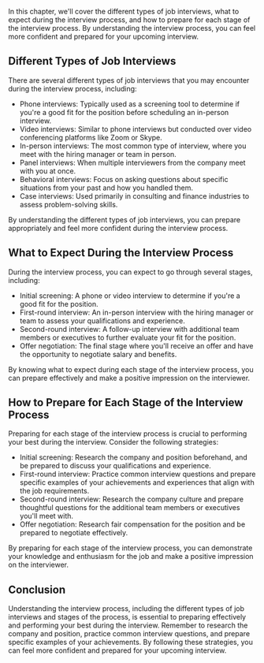 
In this chapter, we'll cover the different types of job interviews, what to expect during the interview process, and how to prepare for each stage of the interview process. By understanding the interview process, you can feel more confident and prepared for your upcoming interview.

Different Types of Job Interviews
---------------------------------

There are several different types of job interviews that you may encounter during the interview process, including:

* Phone interviews: Typically used as a screening tool to determine if you're a good fit for the position before scheduling an in-person interview.
* Video interviews: Similar to phone interviews but conducted over video conferencing platforms like Zoom or Skype.
* In-person interviews: The most common type of interview, where you meet with the hiring manager or team in person.
* Panel interviews: When multiple interviewers from the company meet with you at once.
* Behavioral interviews: Focus on asking questions about specific situations from your past and how you handled them.
* Case interviews: Used primarily in consulting and finance industries to assess problem-solving skills.

By understanding the different types of job interviews, you can prepare appropriately and feel more confident during the interview process.

What to Expect During the Interview Process
-------------------------------------------

During the interview process, you can expect to go through several stages, including:

* Initial screening: A phone or video interview to determine if you're a good fit for the position.
* First-round interview: An in-person interview with the hiring manager or team to assess your qualifications and experience.
* Second-round interview: A follow-up interview with additional team members or executives to further evaluate your fit for the position.
* Offer negotiation: The final stage where you'll receive an offer and have the opportunity to negotiate salary and benefits.

By knowing what to expect during each stage of the interview process, you can prepare effectively and make a positive impression on the interviewer.

How to Prepare for Each Stage of the Interview Process
------------------------------------------------------

Preparing for each stage of the interview process is crucial to performing your best during the interview. Consider the following strategies:

* Initial screening: Research the company and position beforehand, and be prepared to discuss your qualifications and experience.
* First-round interview: Practice common interview questions and prepare specific examples of your achievements and experiences that align with the job requirements.
* Second-round interview: Research the company culture and prepare thoughtful questions for the additional team members or executives you'll meet with.
* Offer negotiation: Research fair compensation for the position and be prepared to negotiate effectively.

By preparing for each stage of the interview process, you can demonstrate your knowledge and enthusiasm for the job and make a positive impression on the interviewer.

Conclusion
----------

Understanding the interview process, including the different types of job interviews and stages of the process, is essential to preparing effectively and performing your best during the interview. Remember to research the company and position, practice common interview questions, and prepare specific examples of your achievements. By following these strategies, you can feel more confident and prepared for your upcoming interview.
